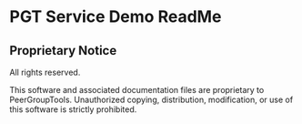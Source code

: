 # PGT Service Demo ReadMe

## Proprietary Notice

All rights reserved.

This software and associated documentation files are proprietary to PeerGroupTools. Unauthorized copying, distribution, modification, or use of this software is strictly prohibited.
